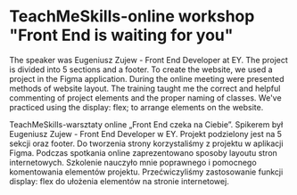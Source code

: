 # TeachMeSkills-online workshop "Front End is waiting for you"
The speaker was Eugeniusz Zujew - Front End Developer at EY.
The project is divided into 5 sections and a footer.
To create the website, we used a project in the Figma application.
During the online meeting were presented methods of website layout.
The training taught me the correct and helpful commenting of project elements and the proper naming of classes.
We've practiced using the display: flex; to arrange elements on the website.


TeachMeSkills-warsztaty online „Front End czeka na Ciebie”. 
Spikerem był Eugeniusz Zujew - Front End Developer w EY.
Projekt podzielony jest na 5 sekcji oraz footer.
Do tworzenia strony korzystaliśmy z projektu w aplikacji Figma.
Podczas spotkania online zaprezentowano sposoby layoutu stron internetowych.
Szkolenie nauczyło mnie poprawnego i pomocnego komentowania elementów projektu.
Przećwiczyliśmy zastosowanie funkcji display: flex do ułożenia elementów na stronie internetowej. 
